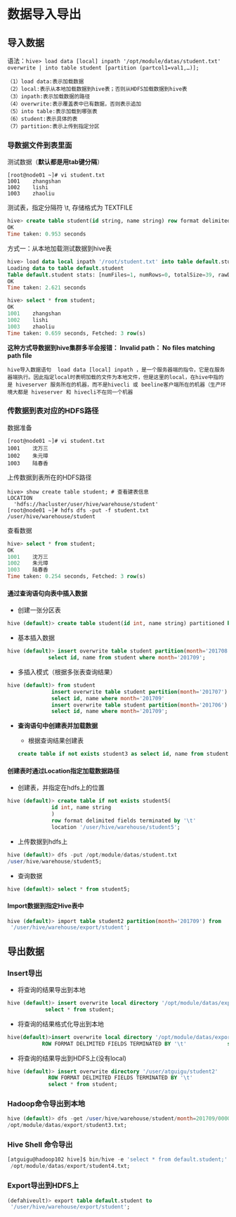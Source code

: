 # 数据导入导出

## 导入数据

语法：`hive> load data [local] inpath '/opt/module/datas/student.txt' overwrite | into table student [partition (partcol1=val1,…)];`

```
（1）load data:表示加载数据
（2）local:表示从本地加载数据到hive表；否则从HDFS加载数据到hive表
（3）inpath:表示加载数据的路径
（4）overwrite:表示覆盖表中已有数据，否则表示追加
（5）into table:表示加载到哪张表
（6）student:表示具体的表
（7）partition:表示上传到指定分区
```

### 导数据文件到表里面

测试数据（**默认都是用tab键分隔**）

```shell
[root@node01 ~]# vi student.txt
1001    zhangshan
1002    lishi
1003    zhaoliu
```

测试表，指定分隔符 \t, 存储格式为 TEXTFILE

```sql
hive> create table student(id string, name string) row format delimited fields terminated by '\t' STORED AS TEXTFILE;
OK
Time taken: 0.953 seconds
```

方式一：从本地加载测试数据到hive表

```sql
hive> load data local inpath '/root/student.txt' into table default.student;
Loading data to table default.student
Table default.student stats: [numFiles=1, numRows=0, totalSize=39, rawDataSize=0]
OK
Time taken: 2.621 seconds

hive> select * from student;
OK
1001	zhangshan
1002	lishi
1003	zhaoliu
Time taken: 0.659 seconds, Fetched: 3 row(s)
```

**这种方式导数据到hive集群多半会报错： Invalid path： No files matching path file**

```
hive导入数据语句  load data [local] inpath ，是一个服务器端的指令，它是在服务器端执行。因此指定local时表明加载的文件为本地文件，但是这里的local，在hive中指的是 hiveserver 服务所在的机器，而不是hivecli 或 beeline客户端所在的机器（生产环境大都是 hiveserver 和 hivecli不在同一个机器
```

### 传数据到表对应的HDFS路径

数据准备

```shell
[root@node01 ~]# vi student.txt
1001    沈万三
1002    朱元璋
1003    陆春香
```

上传数据到表所在的HDFS路径

```
hive> show create table student; # 查看建表信息
LOCATION
  'hdfs://hacluster/user/hive/warehouse/student'
[root@node01 ~]# hdfs dfs -put -f student.txt /user/hive/warehouse/student
```

查看数据

```sql
hive> select * from student;
OK
1001	沈万三
1002	朱元璋
1003	陆春香
Time taken: 0.254 seconds, Fetched: 3 row(s)
```



#### 通过查询语句向表中插入数据

- 创建一张分区表

```sql
hive (default)> create table student(id int, name string) partitioned by (month string) row format delimited fields terminated by '\t';
```

- 基本插入数据

```sql
hive (default)> insert overwrite table student partition(month='201708')
             select id, name from student where month='201709';
```

- 多插入模式（根据多张表查询结果）

```sql
hive (default)> from student
              insert overwrite table student partition(month='201707')
              select id, name where month='201709'
              insert overwrite table student partition(month='201706')
              select id, name where month='201709';
```

- **查询语句中创建表并加载数据**

  - 根据查询结果创建表

  ```sql
  create table if not exists student3 as select id, name from student;
  ```

#### 创建表时通过Location指定加载数据路径

  - 创建表，并指定在hdfs上的位置

  ```sql
  hive (default)> create table if not exists student5(
                id int, name string
                )
                row format delimited fields terminated by '\t'
                location '/user/hive/warehouse/student5';
  ```

  - 上传数据到hdfs上

  ```sql
  hive (default)> dfs -put /opt/module/datas/student.txt
  /user/hive/warehouse/student5;
  ```

  - 查询数据

  ```sql
  hive (default)> select * from student5;
  ```

#### Import数据到指定Hive表中

```sql
hive (default)> import table student2 partition(month='201709') from
 '/user/hive/warehouse/export/student';
```

## 导出数据

### **Insert导出**

- 将查询的结果导出到本地

```sql
hive (default)> insert overwrite local directory '/opt/module/datas/export/student'
            select * from student;
```

- 将查询的结果格式化导出到本地

```sql
hive(default)>insert overwrite local directory '/opt/module/datas/export/student1'
           ROW FORMAT DELIMITED FIELDS TERMINATED BY '\t'             select * from student;
```

- 将查询的结果导出到HDFS上(没有local)

```sql
hive (default)> insert overwrite directory '/user/atguigu/student2'
             ROW FORMAT DELIMITED FIELDS TERMINATED BY '\t' 
             select * from student;
```

### Hadoop命令导出到本地

```sql
hive (default)> dfs -get /user/hive/warehouse/student/month=201709/000000_0
/opt/module/datas/export/student3.txt;
```

### Hive Shell 命令导出

```sql
[atguigu@hadoop102 hive]$ bin/hive -e 'select * from default.student;' >
 /opt/module/datas/export/student4.txt;
```

### Export导出到HDFS上

```sql
(defahiveult)> export table default.student to
 '/user/hive/warehouse/export/student';
```
